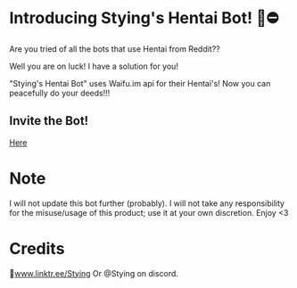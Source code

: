 # Introducing Stying's Hentai Bot! 🔞⛔

Are you tried of all the bots that use Hentai from Reddit??

Well you are on luck! 
I have a solution for you!

"Stying's Hentai Bot" uses Waifu.im api for their Hentai's!
Now you can peacefully do your deeds!!!

## Invite the Bot!
[Here](https://discord.com/oauth2/authorize?client_id=1229836097702596679&permissions=277025441856&scope=bot)


# Note

I will not update this bot further (probably). 
I will not take any responsibility for the misuse/usage of this product; use it at your own discretion.
Enjoy <3

# Credits 

🌲www.linktr.ee/Stying
Or @Stying on discord.


